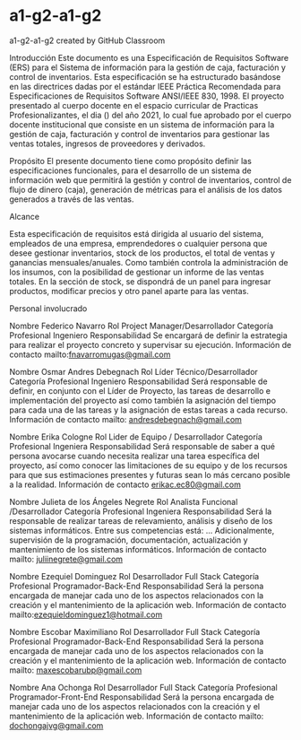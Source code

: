 # a1-g2-a1-g2
a1-g2-a1-g2 created by GitHub Classroom

Introducción 
Este documento es una Especificación de Requisitos Software (ERS) para el Sistema de información para la gestión de caja, facturación y control de inventarios. Esta especificación se ha estructurado basándose en las directrices dadas por el estándar IEEE Práctica Recomendada para Especificaciones de Requisitos Software ANSI/IEEE 830, 1998.
El proyecto presentado al cuerpo docente en el espacio curricular de Practicas Profesionalizantes, el dia () del año 2021, lo cual fue aprobado por el cuerpo docente institucional que consiste en un sistema de información para la gestión de caja, facturación y control de inventarios para gestionar las ventas totales, ingresos de proveedores y derivados.

Propósito 
El presente documento tiene como propósito definir las especificaciones funcionales, para el desarrollo de un sistema de información web que permitirá la gestión y control de inventarios, control de flujo de dinero (caja), generación de métricas para el análisis de los datos generados a través de las ventas.

Alcance 


Esta especificación de requisitos está dirigida al usuario del sistema, empleados de una empresa, emprendedores o cualquier persona que desee gestionar inventarios, stock de los productos, el total de ventas y ganancias mensuales/anuales. 
    Como también controla la administración de los insumos, con la posibilidad de gestionar un informe de las ventas totales.
    En la sección de stock, se dispondrá de un panel para ingresar productos, modificar precios y otro panel aparte para las ventas.



Personal involucrado 

Nombre
Federico Navarro
Rol
Project Manager/Desarrollador
Categoría Profesional
Ingeniero
Responsabilidad
Se encargará de definir la estrategia para realizar el proyecto concreto y supervisar su ejecución.
Información de contacto 
mailto:fnavarromugas@gmail.com


Nombre
Osmar Andres Debegnach 
Rol
Líder Técnico/Desarrollador
Categoría Profesional
Ingeniero
Responsabilidad
Será responsable de definir, en conjunto con el Líder de Proyecto, las tareas de desarrollo e implementación del proyecto así como también la asignación del tiempo para cada una de las tareas y la asignación de estas tareas a cada recurso.
Información de contacto 
mailto: andresdebegnach@gmail.com


Nombre
 Erika Cologne
Rol
Lider de Equipo / Desarrollador
Categoría Profesional
Ingeniera
Responsabilidad
Será responsable de saber a qué persona avocarse cuando necesita realizar una tarea específica del proyecto, así como conocer las limitaciones de su equipo y de los recursos para que sus estimaciones presentes y futuras sean lo más cercano posible a la realidad.
Información de contacto 
erikac.ec80@gmail.com


Nombre
Julieta de los Ángeles Negrete
Rol
Analista Funcional /Desarrollador
Categoría Profesional
Ingeniera
Responsabilidad
Será la responsable de realizar tareas de relevamiento, análisis y diseño de los sistemas informáticos. Entre sus competencias está: ... Adicionalmente, supervisión de la programación, documentación, actualización y mantenimiento de los sistemas informáticos.
Información de contacto 
mailto: juliinegrete@gmail.com


Nombre
Ezequiel Dominguez
Rol
Desarrollador Full Stack
Categoría Profesional
Programador-Back-End
Responsabilidad
Será la persona encargada de manejar cada uno de los aspectos relacionados con la creación y el mantenimiento de la aplicación web.
Información de contacto 
mailto:ezequieldominguez1@hotmail.com


Nombre
Escobar Maximiliano 
Rol
Desarrollador Full Stack
Categoría Profesional
Programador-Back-End
Responsabilidad
Será la persona encargada de manejar cada uno de los aspectos relacionados con la creación y el mantenimiento de la aplicación web.
Información de contacto 
mailto: maxescobarubp@gmail.com



Nombre
Ana Ochonga
Rol
Desarrollador Full Stack
Categoría Profesional
Programador-Front-End
Responsabilidad
Será la persona encargada de manejar cada uno de los aspectos relacionados con la creación y el mantenimiento de la aplicación web.
Información de contacto 
mailto: dochongajvg@gmail.com

